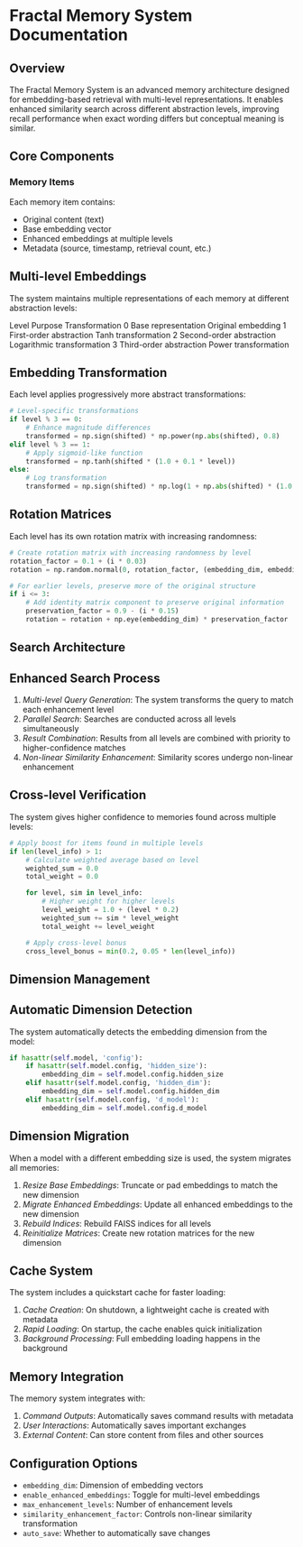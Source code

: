 # Fractal Memory System Documentation
## Overview

The Fractal Memory System is an advanced memory architecture designed for embedding-based retrieval with multi-level representations. It enables enhanced similarity search across different abstraction levels, improving recall performance when exact wording differs but conceptual meaning is similar.

## Core Components
### Memory Items

Each memory item contains:

- Original content (text)
- Base embedding vector
- Enhanced embeddings at multiple levels
- Metadata (source, timestamp, retrieval count, etc.)

## Multi-level Embeddings
The system maintains multiple representations of each memory at different abstraction levels:

Level 	Purpose 									Transformation
0 			Base representation 			Original embedding
1				First-order abstraction		Tanh transformation
2				Second-order abstraction	Logarithmic transformation
3				Third-order abstraction		Power transformation

## Embedding Transformation
Each level applies progressively more abstract transformations:

```python
# Level-specific transformations
if level % 3 == 0:
    # Enhance magnitude differences
    transformed = np.sign(shifted) * np.power(np.abs(shifted), 0.8)
elif level % 3 == 1:
    # Apply sigmoid-like function
    transformed = np.tanh(shifted * (1.0 + 0.1 * level))
else:
    # Log transformation
    transformed = np.sign(shifted) * np.log(1 + np.abs(shifted) * (1.0 + 0.05 * level))
```

## Rotation Matrices
Each level has its own rotation matrix with increasing randomness:

```python
# Create rotation matrix with increasing randomness by level
rotation_factor = 0.1 + (i * 0.03)
rotation = np.random.normal(0, rotation_factor, (embedding_dim, embedding_dim))

# For earlier levels, preserve more of the original structure
if i <= 3:
    # Add identity matrix component to preserve original information
    preservation_factor = 0.9 - (i * 0.15)
    rotation = rotation + np.eye(embedding_dim) * preservation_factor
```

## Search Architecture
## Enhanced Search Process

1. *Multi-level Query Generation*: The system transforms the query to match each enhancement level
2. *Parallel Search*: Searches are conducted across all levels simultaneously
3. *Result Combination*: Results from all levels are combined with priority to higher-confidence matches
4. *Non-linear Similarity Enhancement*: Similarity scores undergo non-linear enhancement

## Cross-level Verification
The system gives higher confidence to memories found across multiple levels:

```python
# Apply boost for items found in multiple levels
if len(level_info) > 1:
    # Calculate weighted average based on level
    weighted_sum = 0.0
    total_weight = 0.0

    for level, sim in level_info:
        # Higher weight for higher levels
        level_weight = 1.0 + (level * 0.2)
        weighted_sum += sim * level_weight
        total_weight += level_weight

    # Apply cross-level bonus
    cross_level_bonus = min(0.2, 0.05 * len(level_info))
```

## Dimension Management
## Automatic Dimension Detection
The system automatically detects the embedding dimension from the model:

```python
if hasattr(self.model, 'config'):
    if hasattr(self.model.config, 'hidden_size'):
        embedding_dim = self.model.config.hidden_size
    elif hasattr(self.model.config, 'hidden_dim'):
        embedding_dim = self.model.config.hidden_dim
    elif hasattr(self.model.config, 'd_model'):
        embedding_dim = self.model.config.d_model
```

## Dimension Migration
When a model with a different embedding size is used, the system migrates all memories:

1. *Resize Base Embeddings*: Truncate or pad embeddings to match the new dimension
2. *Migrate Enhanced Embeddings*: Update all enhanced embeddings to the new dimension
3. *Rebuild Indices*: Rebuild FAISS indices for all levels
4. *Reinitialize Matrices*: Create new rotation matrices for the new dimension

## Cache System
The system includes a quickstart cache for faster loading:

1. *Cache Creation*: On shutdown, a lightweight cache is created with metadata
2. *Rapid Loading*: On startup, the cache enables quick initialization
3. *Background Processing*: Full embedding loading happens in the background

## Memory Integration
The memory system integrates with:

1. *Command Outputs*: Automatically saves command results with metadata
2. *User Interactions*: Automatically saves important exchanges
3. *External Content*: Can store content from files and other sources

## Configuration Options

- `embedding_dim`: Dimension of embedding vectors
- `enable_enhanced_embeddings`: Toggle for multi-level embeddings
- `max_enhancement_levels`: Number of enhancement levels
- `similarity_enhancement_factor`: Controls non-linear similarity transformation
- `auto_save`: Whether to automatically save changes
